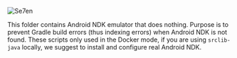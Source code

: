 ![Se7en](https://i.ytimg.com/vi/nhnAnosoyEs/maxresdefault.jpg)

This folder contains Android NDK emulator that does nothing. 
Purpose is to prevent Gradle build errors (thus indexing errors) 
when Android NDK is not found. These scripts only used in the Docker mode, 
if you are using `srclib-java` locally, we suggest to install and configure 
real Android NDK.